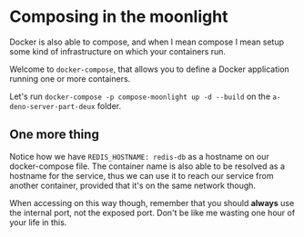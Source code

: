# Composing in the moonlight

Docker is also able to compose, and when I mean compose I mean setup some kind of infrastructure on which your containers run.

Welcome to `docker-compose`, that allows you to define a Docker application running one or more containers.

Let's run `docker-compose -p compose-moonlight up -d --build` on the `a-deno-server-part-deux` folder.

## One more thing

Notice how we have `REDIS_HOSTNAME: redis-db` as a hostname on our docker-compose file. The container name is also able to be resolved as a hostname for the service, thus we can use it to reach our service from another container, provided that it's on the same network though.

When accessing on this way though, remember that you should **always** use the internal port, not the exposed port. Don't be like me wasting one hour of your life in this.
